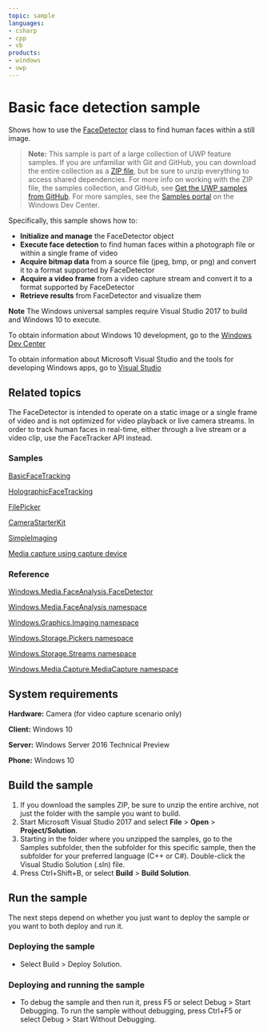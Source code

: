 ```yaml
---
topic: sample
languages:
- csharp
- cpp
- vb
products:
- windows
- uwp
---
```


<!---
  category: AudioVideoAndCamera 
  samplefwlink: http://go.microsoft.com/fwlink/p/?LinkId=620512
--->

# Basic face detection sample

Shows how to use the [FaceDetector](https://msdn.microsoft.com/library/windows/apps/windows.media.faceanalysis.facedetector.aspx) 
class to find human faces within a still image.

> **Note:** This sample is part of a large collection of UWP feature samples. 
> If you are unfamiliar with Git and GitHub, you can download the entire collection as a 
> [ZIP file](https://github.com/Microsoft/Windows-universal-samples/archive/master.zip), but be 
> sure to unzip everything to access shared dependencies. For more info on working with the ZIP file, 
> the samples collection, and GitHub, see [Get the UWP samples from GitHub](https://aka.ms/ovu2uq). 
> For more samples, see the [Samples portal](https://aka.ms/winsamples) on the Windows Dev Center. 

Specifically, this sample shows how to:

- **Initialize and manage** the FaceDetector object
- **Execute face detection** to find human faces within a photograph file or within a single frame of video
- **Acquire bitmap data** from a source file (jpeg, bmp, or png) and convert it to a format supported by FaceDetector
- **Acquire a video frame** from a video capture stream and convert it to a format supported by FaceDetector
- **Retrieve results** from FaceDetector and visualize them

**Note** The Windows universal samples require Visual Studio 2017 to build and Windows 10 to execute.
 
To obtain information about Windows 10 development, go to the [Windows Dev Center](http://go.microsoft.com/fwlink/?LinkID=532421)

To obtain information about Microsoft Visual Studio and the tools for developing Windows apps, go to [Visual Studio](http://go.microsoft.com/fwlink/?LinkID=532422)

## Related topics

The FaceDetector is intended to operate on a static image or a single frame of video and is not optimized for video playback or live camera streams. In order to track human faces in real-time, either through a live stream or a video clip, use the FaceTracker API instead.

### Samples

[BasicFaceTracking](/Samples/BasicFaceTracking)

[HolographicFaceTracking](/Samples/HolographicFaceTracking)

[FilePicker](/Samples/FilePicker)

[CameraStarterKit](/Samples/CameraStarterKit)

[SimpleImaging](/Samples/SimpleImaging)

[Media capture using capture device](https://code.msdn.microsoft.com/windowsapps/Media-Capture-Sample-adf87622)

### Reference

[Windows.Media.FaceAnalysis.FaceDetector](https://msdn.microsoft.com/library/windows/apps/windows.media.faceanalysis.facedetector.aspx)

[Windows.Media.FaceAnalysis namespace](https://msdn.microsoft.com/library/windows/apps/windows.media.faceanalysis.aspx)

[Windows.Graphics.Imaging namespace](https://msdn.microsoft.com/library/windows/apps/windows.graphics.imaging.aspx)

[Windows.Storage.Pickers namespace](https://msdn.microsoft.com/library/windows/apps/windows.storage.pickers.aspx)

[Windows.Storage.Streams namespace](https://msdn.microsoft.com/library/windows/apps/windows.storage.streams.aspx)

[Windows.Media.Capture.MediaCapture namespace](https://msdn.microsoft.com/library/windows/apps/windows.media.devices.aspx)

## System requirements

**Hardware:** Camera (for video capture scenario only) 

**Client:** Windows 10

**Server:** Windows Server 2016 Technical Preview

**Phone:** Windows 10

## Build the sample

1. If you download the samples ZIP, be sure to unzip the entire archive, not just the folder with the sample you want to build. 
2. Start Microsoft Visual Studio 2017 and select **File** \> **Open** \> **Project/Solution**.
3. Starting in the folder where you unzipped the samples, go to the Samples subfolder, then the subfolder for this specific sample, then the subfolder for your preferred language (C++ or C#). Double-click the Visual Studio Solution (.sln) file.
4. Press Ctrl+Shift+B, or select **Build** \> **Build Solution**.

## Run the sample

The next steps depend on whether you just want to deploy the sample or you want to both deploy and run it.

### Deploying the sample

- Select Build > Deploy Solution. 

### Deploying and running the sample

- To debug the sample and then run it, press F5 or select Debug >  Start Debugging. To run the sample without debugging, press Ctrl+F5 or select Debug > Start Without Debugging. 

